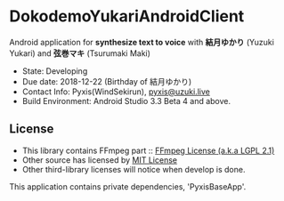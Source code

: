 # DokodemoYukariAndroidClient

Android application for **synthesize text to voice** with **結月ゆかり** (Yuzuki Yukari) and **弦巻マキ** (Tsurumaki Maki) 

* State: Developing
* Due date: 2018-12-22 (Birthday of 結月ゆかり)
* Contact Info: Pyxis(WindSekirun), pyxis@uzuki.live
* Build Environment: Android Studio 3.3 Beta 4 and above.

## License
* This library contains FFmpeg part :: [FFmpeg License (a.k.a LGPL 2.1)](https://www.ffmpeg.org/legal.html) 
* Other source has licensed by [MIT License](https://github.com/WindSekirun/DokodemoYukariAndroidClient/blob/master/LICENSE.MD)
* Other third-library licenses will notice when develop is done.

This application contains private dependencies, 'PyxisBaseApp'.
